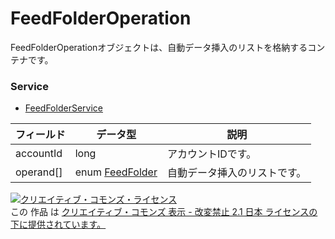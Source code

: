# FeedFolderOperation
FeedFolderOperationオブジェクトは、自動データ挿入のリストを格納するコンテナです。
### Service
+ [FeedFolderService](../services/FeedFolderService.md)

| フィールド | データ型 | 説明 | 
|---|---|---|
| accountId| long| アカウントIDです。 |
| operand[]| enum <a href="../data/FeedFolder.md">FeedFolder</a>| 自動データ挿入のリストです。 |
<a rel="license" href="http://creativecommons.org/licenses/by-nd/2.1/jp/"><img alt="クリエイティブ・コモンズ・ライセンス" style="border-width:0" src="https://i.creativecommons.org/l/by-nd/2.1/jp/88x31.png" /></a><br />この 作品 は <a rel="license" href="http://creativecommons.org/licenses/by-nd/2.1/jp/">クリエイティブ・コモンズ 表示 - 改変禁止 2.1 日本 ライセンスの下に提供されています。</a>
